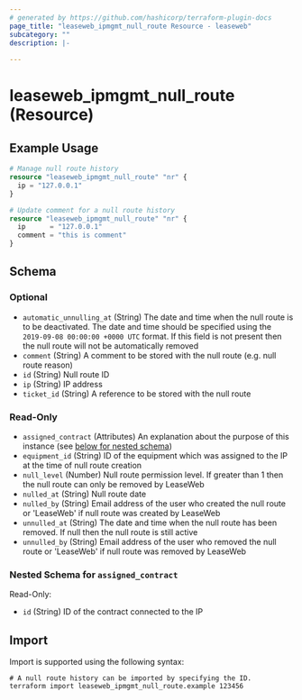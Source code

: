 ```yaml
---
# generated by https://github.com/hashicorp/terraform-plugin-docs
page_title: "leaseweb_ipmgmt_null_route Resource - leaseweb"
subcategory: ""
description: |-
  
---
```


# leaseweb_ipmgmt_null_route (Resource)



## Example Usage

```terraform
# Manage null route history
resource "leaseweb_ipmgmt_null_route" "nr" {
  ip = "127.0.0.1"
}

# Update comment for a null route history
resource "leaseweb_ipmgmt_null_route" "nr" {
  ip      = "127.0.0.1"
  comment = "this is comment"
}
```

<!-- schema generated by tfplugindocs -->
## Schema

### Optional

- `automatic_unnulling_at` (String) The date and time when the null route is to be deactivated. The date and time should be specified using the `2019-09-08 00:00:00 +0000 UTC` format. If this field is not present then the null route will not be automatically removed
- `comment` (String) A comment to be stored with the null route (e.g. null route reason)
- `id` (String) Null route ID
- `ip` (String) IP address
- `ticket_id` (String) A reference to be stored with the null route

### Read-Only

- `assigned_contract` (Attributes) An explanation about the purpose of this instance (see [below for nested schema](#nestedatt--assigned_contract))
- `equipment_id` (String) ID of the equipment which was assigned to the IP at the time of null route creation
- `null_level` (Number) Null route permission level. If greater than 1 then the null route can only be removed by LeaseWeb
- `nulled_at` (String) Null route date
- `nulled_by` (String) Email address of the user who created the null route or 'LeaseWeb' if null route was created by LeaseWeb
- `unnulled_at` (String) The date and time when the null route has been removed. If null then the null route is still active
- `unnulled_by` (String) Email address of the user who removed the null route or 'LeaseWeb' if null route was removed by LeaseWeb

<a id="nestedatt--assigned_contract"></a>
### Nested Schema for `assigned_contract`

Read-Only:

- `id` (String) ID of the contract connected to the IP

## Import

Import is supported using the following syntax:

```shell
# A null route history can be imported by specifying the ID.
terraform import leaseweb_ipmgmt_null_route.example 123456
```
